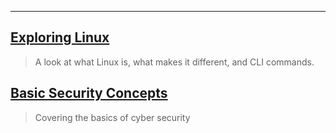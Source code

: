 ___

## [Exploring Linux](exploringlinux.md)

> A look at what Linux is, what makes it different, and CLI commands.

## [Basic Security Concepts](basicsecurity.md)

> Covering the basics of cyber security

